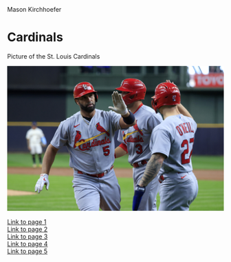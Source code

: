<!DOCTYPE html>
<html>
<head>
Mason Kirchhoefer
</head>
<body>

<h1>Cardinals</h1>
<p>Picture of the St. Louis Cardinals</p>
 
 <img src="pujols.png" alt="Albert">
 
 <a href= "index.MD">Link to page 1 </a> <br>
 <a href= "Page One.MD">Link to page 2 </a> <br>
 <a href= "Page Two.MD">Link to page 3 </a> <br>
 <a href= "Page Three.MD">Link to page 4 </a> <br> 
 <a href= "Page Four.MD">Link to page 5 </a> <br>
 
</body>
</html>
